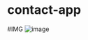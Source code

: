 # contact-app

#IMG
![image](https://github.com/user-attachments/assets/61609b8b-edd0-40da-87d4-57251d13c1b4)
